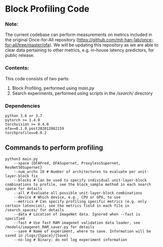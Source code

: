 # Block Profiling Code

### Note: <br/>
The current codebase can perform measurements on metrics included in the original Once-for-All repository (https://github.com/mit-han-lab/once-for-all/tree/master/ofa). We will be updating this repository as we are able to clear data pertaining to other metrics, e.g. in-house latency predictors, for public release.

### Contents: <br/>

This code consists of two parts:

1. Block Profiling, performed using *main.py*
2. Search experiments, performed using scripts in the */search/* directory

### Dependencies
```
python 3.6 or 3.7
pytorch >= 1.4.0
torchvision >= 0.4.0
ofa==0.1.0.post202012082159
torchprofile==0.0.2
```

## Commands to perform profiling

```
python3 main.py
    --space {OFAPred, OFASupernet, ProxylessSupernet, ResNet50Supernet}
    --num_archs 10 # Number of architectures to evaluate per unit-layer-block fix
    --blocks # Can be used to specify individual unit-layer-block combinations to profile, see the block_sample method in each search space for details
    --all # Evaluate all possible unit-layer-block combinations
    --device # Which device, e.g., CPU or GPU, to use
    --metrics # Can specify profiling specific metrics (e.g. only certain latencies), see the metrics field in each file in /search_spaces/ for details
    --data # Location of ImageNet data. Ignored when --fast is specified
    --fast # Use fast RAM imagenet validation data loader, see /models/imagenet_RAM_saver.py for details
    --save # Name of experiment, where to save. Information will be saved in /logs/{Space}/{Save}
    --no-log # Binary; do not log experiment information
```
